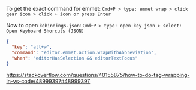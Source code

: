 To get the exact command for emmet: `Cmd+P > type: emmet wrap > click gear icon > click + icon or press Enter`

Now to open `kebindings.json`: `Cmd+P > type: open key json > select: Open Keyboard Shorcuts (JSON)`

```json
{
  "key": "alt+w",
  "command": "editor.emmet.action.wrapWithAbbreviation",
  "when": "editorHasSelection && editorTextFocus"
}
```

https://stackoverflow.com/questions/40155875/how-to-do-tag-wrapping-in-vs-code/48999397#48999397
